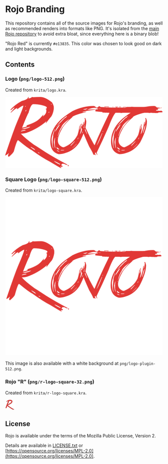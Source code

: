 # Rojo Branding
This repository contains all of the source images for Rojo's branding, as well as recommended renders into formats like PNG. It's isolated from the [main Rojo repository](https://github.com/Roblox/rojo) to avoid extra bloat, since everything here is a binary blob!

"Rojo Red" is currently `#e13835`. This color was chosen to look good on dark and light backgrounds.

## Contents

### Logo (`png/logo-512.png`)
Created from `krita/logo.kra`.

<kbd><img src="png/logo-512.png" /></kbd>

### Square Logo (`png/logo-square-512.png`)
Created from `krita/logo-square.kra`.

<kbd><img src="png/logo-square-512.png" /></kbd>

This image is also available with a white background at `png/logo-plugin-512.png`.

### Rojo "R" (`png/r-logo-square-32.png`)
Created from `krita/r-logo-square.kra`.

<kbd><img src="png/r-logo-square-32.png" /></kbd>

## License
Rojo is available under the terms of the Mozilla Public License, Version 2.

Details are available in [LICENSE.txt](LICENSE.txt) or [https://opensource.org/licenses/MPL-2.0](https://opensource.org/licenses/MPL-2.0).